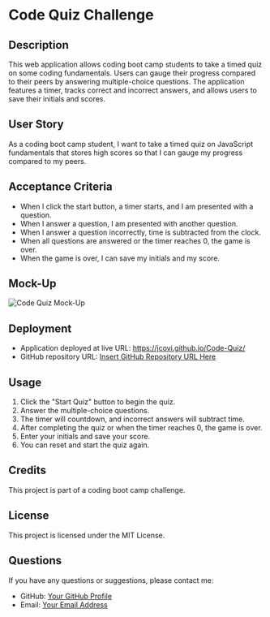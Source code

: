 # Code Quiz Challenge

## Description
This web application allows coding boot camp students to take a timed quiz on some coding fundamentals. Users can gauge their progress compared to their peers by answering multiple-choice questions. The application features a timer, tracks correct and incorrect answers, and allows users to save their initials and scores.

## User Story
As a coding boot camp student, I want to take a timed quiz on JavaScript fundamentals that stores high scores so that I can gauge my progress compared to my peers.

## Acceptance Criteria
- When I click the start button, a timer starts, and I am presented with a question.
- When I answer a question, I am presented with another question.
- When I answer a question incorrectly, time is subtracted from the clock.
- When all questions are answered or the timer reaches 0, the game is over.
- When the game is over, I can save my initials and my score.

## Mock-Up
![Code Quiz Mock-Up](insert_mockup_image_url_here)

## Deployment
- Application deployed at live URL: https://jcovi.github.io/Code-Quiz/
- GitHub repository URL: [Insert GitHub Repository URL Here](insert_github_repo_url_here)

## Usage
1. Click the "Start Quiz" button to begin the quiz.
2. Answer the multiple-choice questions.
3. The timer will countdown, and incorrect answers will subtract time.
4. After completing the quiz or when the timer reaches 0, the game is over.
5. Enter your initials and save your score.
6. You can reset and start the quiz again.

## Credits
This project is part of a coding boot camp challenge.

## License
This project is licensed under the MIT License.

## Questions
If you have any questions or suggestions, please contact me:
- GitHub: [Your GitHub Profile](insert_github_profile_url_here)
- Email: [Your Email Address](insert_email_address_here)
